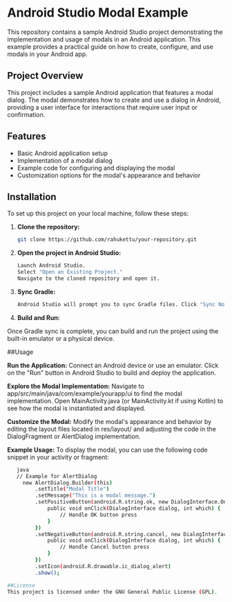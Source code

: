 # Android Studio Modal Example

This repository contains a sample Android Studio project demonstrating the implementation and usage of modals in an Android application. This example provides a practical guide on how to create, configure, and use modals in your Android app.

## Project Overview

This project includes a sample Android application that features a modal dialog. The modal demonstrates how to create and use a dialog in Android, providing a user interface for interactions that require user input or confirmation.

## Features

- Basic Android application setup
- Implementation of a modal dialog
- Example code for configuring and displaying the modal
- Customization options for the modal's appearance and behavior

## Installation

To set up this project on your local machine, follow these steps:

1. **Clone the repository:**

   ```bash
   git clone https://github.com/rahukettu/your-repository.git

2. **Open the project in Android Studio:**

   ```bash
   Launch Android Studio.
   Select "Open an Existing Project."
   Navigate to the cloned repository and open it.

3. **Sync Gradle:**

   ```bash
   Android Studio will prompt you to sync Gradle files. Click "Sync Now" to resolve all dependencies.

5. **Build and Run:**

Once Gradle sync is complete, you can build and run the project using the built-in emulator or a physical device.

##Usage

**Run the Application:**
        Connect an Android device or use an emulator.
        Click on the "Run" button in Android Studio to build and deploy the application.

 **Explore the Modal Implementation:**
        Navigate to app/src/main/java/com/example/yourapp/ui to find the modal implementation.
        Open MainActivity.java (or MainActivity.kt if using Kotlin) to see how the modal is instantiated and displayed.

**Customize the Modal:**
        Modify the modal's appearance and behavior by editing the layout files located in res/layout/ and adjusting the code in the DialogFragment or AlertDialog implementation.

**Example Usage:**
      To display the modal, you can use the following code snippet in your activity or fragment:

   ```bash
      java
      // Example for AlertDialog
        new AlertDialog.Builder(this)
            .setTitle("Modal Title")
            .setMessage("This is a modal message.")
            .setPositiveButton(android.R.string.ok, new DialogInterface.OnClickListener() {
                public void onClick(DialogInterface dialog, int which) {
                    // Handle OK button press
                }
            })
            .setNegativeButton(android.R.string.cancel, new DialogInterface.OnClickListener() {
                public void onClick(DialogInterface dialog, int which) {
                    // Handle Cancel button press
                }
            })
            .setIcon(android.R.drawable.ic_dialog_alert)
            .show();

##License
This project is licensed under the GNU General Public License (GPL). 



